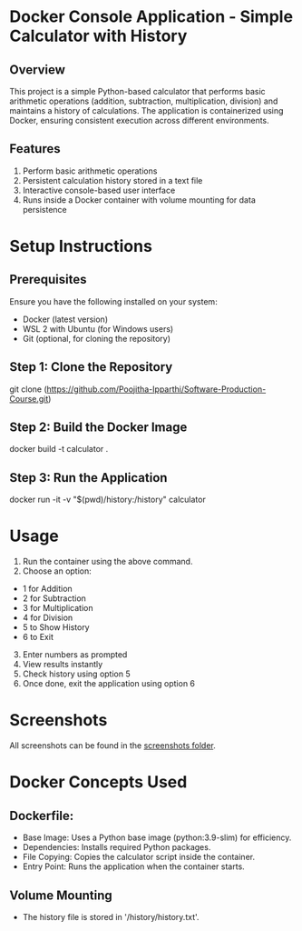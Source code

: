# Docker Console Application - Simple Calculator with History

## Overview
This project is a simple Python-based calculator that performs basic arithmetic operations (addition, subtraction, multiplication, division) and maintains a history of calculations. The application is containerized using Docker, ensuring consistent execution across different environments.

## Features
1. Perform basic arithmetic operations
2. Persistent calculation history stored in a text file
3. Interactive console-based user interface
4. Runs inside a Docker container with volume mounting for data persistence

# Setup Instructions
## Prerequisites
Ensure you have the following installed on your system:
- Docker (latest version)
- WSL 2 with Ubuntu (for Windows users)
- Git (optional, for cloning the repository)

## Step 1: Clone the Repository
git clone (https://github.com/Poojitha-Ipparthi/Software-Production-Course.git)

## Step 2: Build the Docker Image
docker build -t calculator .

## Step 3: Run the Application
docker run -it -v "$(pwd)/history:/history" calculator

# Usage
1. Run the container using the above command.
2. Choose an option:
- 1 for Addition
- 2 for Subtraction
- 3 for Multiplication
- 4 for Division
- 5 to Show History
- 6 to Exit
3. Enter numbers as prompted
4. View results instantly
5. Check history using option 5
6. Once done, exit the application using option 6

# Screenshots
All screenshots can be found in the [screenshots folder](Screenshots/).

# Docker Concepts Used
## Dockerfile:
- Base Image: Uses a Python base image (python:3.9-slim) for efficiency.
- Dependencies: Installs required Python packages.
- File Copying: Copies the calculator script inside the container.
- Entry Point: Runs the application when the container starts.

## Volume Mounting
- The history file is stored in '/history/history.txt'.